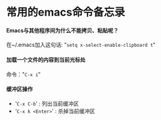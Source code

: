 常用的emacs命令备忘录
==========

#### Emacs与其他程序间为什么不能拷贝、粘贴呢？ ####

在~/.emacs加入这句话: "`setq x-select-enable-clipboard t`"



#### 加载一个文件的内容到当前光标处 ####

命令："`C-x i`"


#### 缓冲区操作 ####

- '`C-x C-b`' : 列出当前缓冲区
- '`C-x k <Enter>`' : 杀掉当前缓冲区
